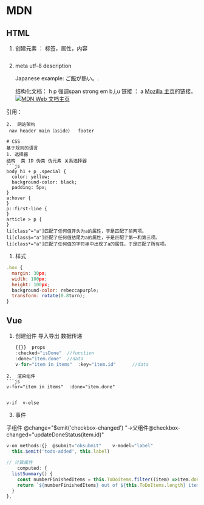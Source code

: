 # MDN

## HTML

1. 创建元素 ： 标签，属性，内容
   ```js
2. meta utf-8 description
   
   <p>Japanese example: <span lang="ja">ご飯が熱い。</span>.</p>
   结构化文档： h p 强调span strong  em b,i,u
   链接  ：
   a <a href="https://www.mozilla.org/zh-CN/">Mozilla 主页</a>的链接。
   <a href="https://developer.mozilla.org/zh-CN/">
   <img src="mdn_logo.svg" alt="MDN Web 文档主页" />
   </a>

引用： <link rel="stylesheet" href="my-css-file.css" />
        <script src="my-js-file.js" defer></script>

```
2.  网站架构
 nav header main（aside）  footer

# CSS
基于规则的语言
1. 选择器
结构  类 ID 伪类 伪元素 关系选择器
```js
body h1 + p .special {
  color: yellow;
  background-color: black;
  padding: 5px;
}
a:hover {
}
p::first-line {
}
article > p {
}
li[class^="a"]匹配了任何值开头为a的属性，于是匹配了前两项。
li[class$="a"]匹配了任何值结尾为a的属性，于是匹配了第一和第三项。
li[class*="a"]匹配了任何值的字符串中出现了a的属性，于是匹配了所有项。
```

1. 样式

```js
.box {
  margin: 30px;
  width: 100px;
  height: 100px;
  background-color: rebeccapurple;
  transform: rotate(0.8turn);
}
```

## Vue

1. 创建组件 导入导出   数据传递
   
   ```js
   {{}}  props
   :checked="isDone"  //function
   :done="item.done"  //data
   v-for="item in items"  :key="item.id"      //data
   ```

```
2.  渲染组件
```js
v-for="item in items"  :done="item.done"


v-if  v-else
```

3. 事件

子组件  @change="$emit('checkbox-changed') "->父组件@checkbox-changed="updateDoneStatus(item.id)"

```js
v-on methods:{}  @submit="obsubmit"    v-model="label"
  this.$emit('todo-added', this.label)

// 计算属性
    computed: {
  listSummary() {
    const numberFinishedItems = this.ToDoItems.filter((item) =>item.done).length
    return `${numberFinishedItems} out of ${this.ToDoItems.length} items completed`
  }
},
```
